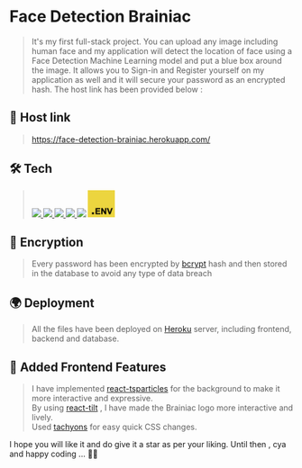 # Face Detection Brainiac
>It's my first full-stack project. You can upload any image including human face and my application will detect the location of face using a Face Detection Machine Learning model and put a blue box around the image. It allows you to Sign-in and Register yourself on my application as well and it will secure your password as an encrypted hash. The host link has been provided below :

## 🔗 Host link
> <a href="https://face-detection-brainiac.herokuapp.com/" target="_blank">https://face-detection-brainiac.herokuapp.com/</a>
## 🛠 Tech
> <a href="https://developer.mozilla.org/en-US/docs/Web/JavaScript" target="_blank"> <img src="https://img.icons8.com/color/48/000000/javascript.png"/> </a>
<a href="https://www.w3.org/html/" target="_blank"> <img src="https://img.icons8.com/color/48/000000/html-5.png"/> </a> 
<a href="https://www.w3schools.com/css/" target="_blank"> <img src="https://img.icons8.com/color/48/000000/css3.png"/> </a> 
<a href="https://developer.mozilla.org/en-US/docs/Web/JavaScript" target="_blank"><img src="https://img.icons8.com/ultraviolet/40/000000/react--v2.png"/> </a>
<a href="https://www.heroku.com/" target="_blank"><img src="https://img.icons8.com/color/48/000000/heroku.png"/></a>
<a href="https://www.npmjs.com/package/dotenv" target="_blank"><img src="https://raw.githubusercontent.com/motdotla/dotenv/master/dotenv.png" width="48px" height="48px"/> </a>

## 🔑 Encryption
> Every password has been encrypted by [bcrypt](https://www.npmjs.com/package/bcrypt) hash and then stored in the database to avoid any type of data breach

## 🌍 Deployment
> All the files have been deployed on [Heroku](https://www.heroku.com/) server, including frontend, backend and database.

## 🎨 Added Frontend Features
> I have implemented [react-tsparticles](https://www.npmjs.com/package/react-tsparticles) for the background to make it more interactive and expressive.<br>
> By using [react-tilt](https://www.npmjs.com/package/react-tilt) , I have made the Brainiac logo more interactive and lively.<br>
> Used [tachyons](https://www.npmjs.com/package/tachyons) for easy quick CSS changes.

 I hope you will like it and do give it a star as per your liking. Until then , cya and  happy coding ... 👨‍💻

